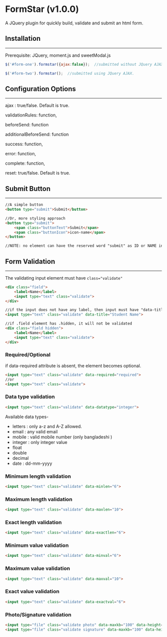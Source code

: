 # FormStar (v1.0.0)

A JQuery plugin for quickly build, validate and submit an html form.

## Installation

------

Prerequisite: JQuery, moment.js and sweetModal.js

```javascript
$('#form-one').formstar({ajax:false});  //submitted without JQuery AJAX.

$('#form-two').formstar();  //submitted using JQuery AJAX.
```



## Configuration Options

------

ajax : true/false. Default is true.

validationRules: function,

beforeSend: function

additionalBeforeSend: function

success: function,

error: function,

complete: function,

reset: true/false. Default is true.



## Submit Button

------

```html
//A simple button
<button type="submit">Submit</button>

//Or, more styling approach
<button type="submit">
	<span class="buttonText">Submit</span>
    <span class="buttonIcon">icon-name</span>
</button>

//NOTE: no element can have the reserved word "submit" as ID or NAME in the form.
```



## Form Validation

------

The validating input element must have `class="validate"`

```html
<div class="field">
    <label>Name</label>
	<input type="text" class="validate">
</div>

//if the input does not have any label, then input must have "data-title" attribute.
<input type="text" class="validate" data-title="Student Name">

//if .field element has .hidden, it will not be validated
<div class="field hidden">
    <label>Name</label>
	<input type="text" class="validate">
</div>
```

### Required/Optional

if data-required attribute is absent, the element becomes optional.

```html
<input type="text" class="validate" data-required="required">
//or
<input type="text" class="validate">
```

### Data type validation

```html
<input type="text" class="validate" data-datatype="integer">
```

Available data types-

- letters : only a-z and A-Z allowed.
- email : any valid email
- mobile : valid mobile number (only bangladeshi ) 
- integer : only integer value
- float
- double
- decimal
- date : dd-mm-yyyy

### Minimum length validation

```html
<input type="text" class="validate" data-minlen="6">
```

### Maximum length validation

```html
<input type="text" class="validate" data-maxlen="10">
```

### Exact length validation

```html
<input type="text" class="validate" data-exactlen="6">
```

### Minimum value validation

```html
<input type="text" class="validate" data-minval="6">
```

### Maximum value validation

```html
<input type="text" class="validate" data-maxval="10">
```

### Exact value validation

```html
<input type="text" class="validate" data-exactval="6">
```

### Photo/Signature validation

```html
<input type="file" class="validate photo" data-maxkb="100" data-height="300" data-width="300">
<input type="file" class="validate signature" data-maxkb="100" data-height="300" data-width="80">
```

